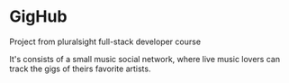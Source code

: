 # GigHub
Project from pluralsight full-stack developer course

It's consists of a small music social network, where live music lovers can track the gigs of theirs favorite artists.
